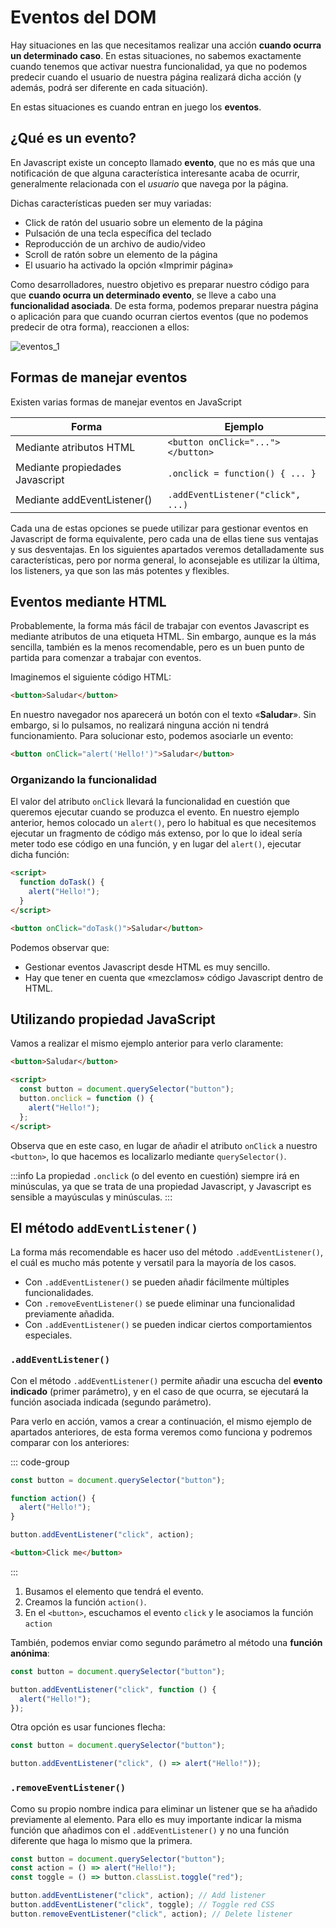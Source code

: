# Eventos del DOM

Hay situaciones en las que necesitamos realizar una acción **cuando ocurra un determinado caso**. En estas situaciones, no sabemos exactamente cuando tenemos que activar nuestra funcionalidad, ya que no podemos predecir cuando el usuario de nuestra página realizará dicha acción (y además, podrá ser diferente en cada situación).

En estas situaciones es cuando entran en juego los **eventos**.

## ¿Qué es un evento?

En Javascript existe un concepto llamado **evento**, que no es más que una notificación de que alguna característica interesante acaba de ocurrir, generalmente relacionada con el _usuario_ que navega por la página.

Dichas características pueden ser muy variadas:

- Click de ratón del usuario sobre un elemento de la página
- Pulsación de una tecla específica del teclado
- Reproducción de un archivo de audio/video
- Scroll de ratón sobre un elemento de la página
- El usuario ha activado la opción «Imprimir página»

Como desarrolladores, nuestro objetivo es preparar nuestro código para que **cuando ocurra un determinado evento**, se lleve a cabo una **funcionalidad asociada**. De esta forma, podemos preparar nuestra página o aplicación para que cuando ocurran ciertos eventos (que no podemos predecir de otra forma), reaccionen a ellos:

![eventos_1](https://lenguajejs.com/javascript/eventos/que-son-eventos/eventos-javascript.png)

## Formas de manejar eventos

Existen varias formas de manejar eventos en JavaScript

| Forma                           | Ejemplo                           |
| ------------------------------- | --------------------------------- |
| Mediante atributos HTML         | `<button onClick="..."></button>` |
| Mediante propiedades Javascript | `.onclick = function() { ... }`   |
| Mediante addEventListener()     | `.addEventListener("click", ...)` |

Cada una de estas opciones se puede utilizar para gestionar eventos en Javascript de forma equivalente, pero cada una de ellas tiene sus ventajas y sus desventajas. En los siguientes apartados veremos detalladamente sus características, pero por norma general, lo aconsejable es utilizar la última, los listeners, ya que son las más potentes y flexibles.

## Eventos mediante HTML

Probablemente, la forma más fácil de trabajar con eventos Javascript es mediante atributos de una etiqueta HTML. Sin embargo, aunque es la más sencilla, también es la menos recomendable, pero es un buen punto de partida para comenzar a trabajar con eventos.

Imaginemos el siguiente código HTML:

```html
<button>Saludar</button>
```

En nuestro navegador nos aparecerá un botón con el texto «**Saludar**». Sin embargo, si lo pulsamos, no realizará ninguna acción ni tendrá funcionamiento. Para solucionar esto, podemos asociarle un evento:

```html
<button onClick="alert('Hello!')">Saludar</button>
```

### Organizando la funcionalidad

El valor del atributo `onClick` llevará la funcionalidad en cuestión que queremos ejecutar cuando se produzca el evento. En nuestro ejemplo anterior, hemos colocado un `alert()`, pero lo habitual es que necesitemos ejecutar un fragmento de código más extenso, por lo que lo ideal sería meter todo ese código en una función, y en lugar del `alert()`, ejecutar dicha función:

```html
<script>
  function doTask() {
    alert("Hello!");
  }
</script>

<button onClick="doTask()">Saludar</button>
```

Podemos observar que:

- Gestionar eventos Javascript desde HTML es muy sencillo.
- Hay que tener en cuenta que «mezclamos» código Javascript dentro de HTML.

## Utilizando propiedad JavaScript

Vamos a realizar el mismo ejemplo anterior para verlo claramente:

```html
<button>Saludar</button>

<script>
  const button = document.querySelector("button");
  button.onclick = function () {
    alert("Hello!");
  };
</script>
```

Observa que en este caso, en lugar de añadir el atributo `onClick` a nuestro `<button>`, lo que hacemos es localizarlo mediante `querySelector()`.

:::info
La propiedad `.onclick` (o del evento en cuestión) siempre irá en minúsculas, ya que se trata de una propiedad Javascript, y Javascript es sensible a mayúsculas y minúsculas.
:::

## El método `addEventListener()`

La forma más recomendable es hacer uso del método `.addEventListener()`, el cuál es mucho más potente y versatil para la mayoría de los casos.

- Con `.addEventListener()` se pueden añadir fácilmente múltiples funcionalidades.
- Con `.removeEventListener()` se puede eliminar una funcionalidad previamente añadida.
- Con `.addEventListener()` se pueden indicar ciertos comportamientos especiales.

### `.addEventListener()`

Con el método `.addEventListener()` permite añadir una escucha del **evento indicado** (primer parámetro), y en el caso de que ocurra, se ejecutará la función asociada indicada (segundo parámetro).

Para verlo en acción, vamos a crear a continuación, el mismo ejemplo de apartados anteriores, de esta forma veremos como funciona y podremos comparar con los anteriores:

::: code-group

```js
const button = document.querySelector("button");

function action() {
  alert("Hello!");
}

button.addEventListener("click", action);
```

```html
<button>Click me</button>
```

:::

1. Busamos el elemento que tendrá el evento.
2. Creamos la función `action()`.
3. En el `<button>`, escuchamos el evento `click` y le asociamos la función `action`

También, podemos enviar como segundo parámetro al método una **función anónima**:

```js
const button = document.querySelector("button");

button.addEventListener("click", function () {
  alert("Hello!");
});
```

Otra opción es usar funciones flecha:

```js
const button = document.querySelector("button");

button.addEventListener("click", () => alert("Hello!"));
```

### `.removeEventListener()`

Como su propio nombre indica para eliminar un listener que se ha añadido previamente al elemento. Para ello es muy importante indicar la misma función que añadimos con el `.addEventListener()` y no una función diferente que haga lo mismo que la primera.

```js
const button = document.querySelector("button");
const action = () => alert("Hello!");
const toggle = () => button.classList.toggle("red");

button.addEventListener("click", action); // Add listener
button.addEventListener("click", toggle); // Toggle red CSS
button.removeEventListener("click", action); // Delete listener
```
